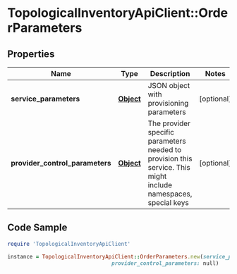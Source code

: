 # TopologicalInventoryApiClient::OrderParameters

## Properties

Name | Type | Description | Notes
------------ | ------------- | ------------- | -------------
**service_parameters** | [**Object**](.md) | JSON object with provisioning parameters | [optional] 
**provider_control_parameters** | [**Object**](.md) | The provider specific parameters needed to provision this service. This might include namespaces, special keys | [optional] 

## Code Sample

```ruby
require 'TopologicalInventoryApiClient'

instance = TopologicalInventoryApiClient::OrderParameters.new(service_parameters: null,
                                 provider_control_parameters: null)
```



